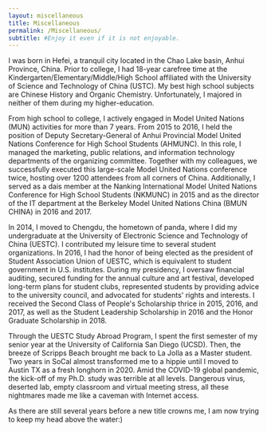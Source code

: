 ```yaml
---
layout: miscellaneous
title: Miscellaneous
permalink: /Miscellaneous/
subtitle: #Enjoy it even if it is not enjoyable.
---
```


I was born in Hefei, a tranquil city located in the Chao Lake basin, Anhui Province, China. Prior to college, I had 18-year carefree time at the Kindergarten/Elementary/Middle/High School affiliated with the University of Science and Technology of China (USTC). My best high school subjects are Chinese History and Organic Chemistry. Unfortunately, I majored in neither of them during my higher-education.

From high school to college, I actively engaged in Model United Nations (MUN) activities for more than 7 years. From 2015 to 2016, I held the position of Deputy Secretary-General of Anhui Provincial Model United Nations Conference for High School Students (AHMUNC). In this role, I managed the marketing, public relations, and information technology departments of the organizing committee. Together with my colleagues, we successfully executed this large-scale Model United Nations conference twice, hosting over 1200 attendees from all corners of China. Additionally, I served as a dais member at the Nanking International Model United Nations Conference for High School Students (NKMUNC) in 2015 and as the director of the IT department at the Berkeley Model United Nations China (BMUN CHINA) in 2016 and 2017.

In 2014, I moved to Chengdu, the hometown of panda, where I did my undergraduate at the University of Electronic Science and Technology of China (UESTC). I contributed my leisure time to several student organizations. In 2016, I  had the honor of being elected as the president of Student Association Union of UESTC, which is equivalent to student government in U.S. institutes. During my presidency, I oversaw financial auditing, secured funding for the annual culture and art festival, developed long-term plans for student clubs, represented students by providing advice to the university council, and advocated for students' rights and interests. I received the Second Class of People's Scholarship thrice in 2015, 2016, and 2017, as well as the Student Leadership Scholarship in 2016 and the Honor Graduate Scholarship in 2018.

Through the UESTC Study Abroad Program, I spent the first semester of my senior year at the University of California San Diego (UCSD). Then, the breeze of Scripps Beach brought me back to La Jolla as a Master student. Two years in SoCal almost transformed me to a hippie until I moved to Austin TX as a fresh longhorn in 2020. Amid the COVID-19 global pandemic, the kick-off of my Ph.D. study was terrible at all levels. Dangerous virus, deserted lab, empty classroom and virtual meeting stress, all these nightmares made me like a caveman with Internet access. 

As there are still several years before a new title crowns me, I am now trying to keep my head above the water:)